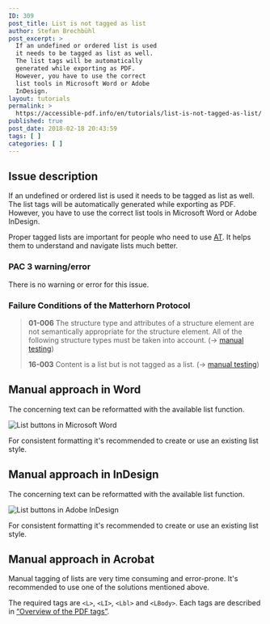```yaml
---
ID: 309
post_title: List is not tagged as list
author: Stefan Brechbühl
post_excerpt: >
  If an undefined or ordered list is used
  it needs to be tagged as list as well.
  The list tags will be automatically
  generated while exporting as PDF.
  However, you have to use the correct
  list tools in Microsoft Word or Adobe
  InDesign.
layout: tutorials
permalink: >
  https://accessible-pdf.info/en/tutorials/list-is-not-tagged-as-list/
published: true
post_date: 2018-02-18 20:43:59
tags: [ ]
categories: [ ]
---
```

## Issue description

If an undefined or ordered list is used it needs to be tagged as list as well. The list tags will be automatically generated while exporting as PDF. However, you have to use the correct list tools in Microsoft Word or Adobe InDesign.

Proper tagged lists are important for people who need to use [AT](https://accessible-pdf.info/en/glossary/#assistive-technology). It helps them to understand and navigate lists much better.

### PAC 3 warning/error

There is no warning or error for this issue.

### Failure Conditions of the Matterhorn Protocol

> **01-006** The structure type and attributes of a structure element are not semantically appropriate for the structure element. All of the following structure types must be taken into account. (→ [manual testing](https://accessible-pdf.info/en/glossary/#manual-testing))
> 
> **16-003** Content is a list but is not tagged as a list. (→ [manual testing](https://accessible-pdf.info/en/glossary/#manual-testing))

## Manual approach in Word

The concerning text can be reformatted with the available list function.

![List buttons in Microsoft Word](https://accessible-pdf.info/content/uploads/word_list_icons.png)

For consistent formatting it's recommended to create or use an existing list style.

## Manual approach in InDesign

The concerning text can be reformatted with the available list function.

![List buttons in Adobe InDesign](https://accessible-pdf.info/content/uploads/indesign_list_icons.png)

For consistent formatting it's recommended to create or use an existing list style.

## Manual approach in Acrobat

Manual tagging of lists are very time consuming and error-prone. It's recommended to use one of the solutions mentioned above.

The required tags are `<L>`, `<LI>`, `<Lbl>` and `<LBody>`. Each tags are described in [“Overview of the PDF tags”](https://accessible-pdf.info/en/basics/overview-of-the-pdf-tags/).